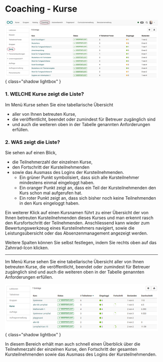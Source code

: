 # Coaching - Kurse

![coaching_kurse_v1_de.png](assets/coaching_kurse_v1_de.png){ class="shadow lightbox" }

### 1. WELCHE Kurse zeigt die Liste?

Im Menü Kurse sehen Sie eine tabellarische Übersicht

* aller von Ihnen betreuten Kurse,
* die veröffentlicht, beendet oder zumindest für Betreuer zugänglich sind
* und auch die weiteren oben in der Tabelle genannten Anforderungen erfüllen.


### 2. WAS zeigt die Liste?

Sie sehen auf einen Blick,

* die Teilnehmerzahl der einzelnen Kurse,
* den Fortschritt der Kursteilnehmenden
* sowie das Ausmass des Logins der Kursteilnehmenden.
  * Ein grüner Punkt symbolisiert, dass sich alle Kursteilnehmer mindestens einmal eingeloggt haben.
  * Ein oranger Punkt zeigt an, dass ein Teil der Kursteilnehmenden den Kurs schon mal aufgerufen hat.
  * Ein roter Punkt zeigt an, dass sich bisher noch keine Teilnehmenden in den Kurs eingeloggt haben.




Ein weiterer Klick auf einen Kursnamen führt zu einer Übersicht der von Ihnen betreuten Kursteilnehmenden dieses Kurses und man erkennt rasch den Kursfortschritt der Teilnehmenden. Anschliessend kann wieder zum Bewertungswerkzeug eines Kursteilnehmers navigiert, sowie die Leistungsübersicht oder das Absenzenmanagement angezeigt werden.

Weitere Spalten können Sie selbst festlegen, indem Sie rechts oben auf das Zahnrad-Icon klicken.

---

Im Menü Kurse sehen Sie eine tabellarische Übersicht aller von Ihnen betreuten Kurse, die veröffentlicht, beendet oder zumindest für Betreuer zugänglich sind und auch die weiteren oben in der Tabelle genannten Anforderungen erfüllen.


![Coaching Tool Menü Kurse](assets/Coaching_Kurse.png){ class="shadow lightbox" }

In diesem Bereich erhält man auch schnell einen Überblick über die Teilnehmerzahl der einzelnen Kurse, den Fortschritt der gesamten Kursteilnehmenden sowie das Ausmass des Logins der Kursteilnehmenden.


